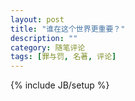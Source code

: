```yaml
---
layout: post
title: "谁在这个世界更重要？"
description: ""
category: 随笔评论
tags: [罪与罚, 名著, 评论]
---
```

{% include JB/setup %}
